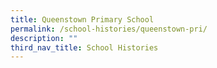 ```yaml
---
title: Queenstown Primary School
permalink: /school-histories/queenstown-pri/
description: ""
third_nav_title: School Histories
---
```

